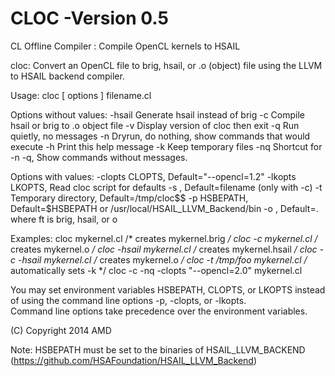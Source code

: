 CLOC -Version 0.5
====

CL Offline Compiler : Compile OpenCL kernels to HSAIL


cloc: Convert an OpenCL file to brig, hsail, or .o (object) 
         file using the LLVM to HSAIL backend compiler.

   Usage: cloc [ options ] filename.cl

   Options without values:
    -hsail  Generate hsail instead of brig 
    -c      Compile hsail or brig to .o object file 
    -v      Display version of cloc then exit
    -q      Run quietly, no messages 
    -n      Dryrun, do nothing, show commands that would execute
    -h      Print this help message
    -k      Keep temporary files
    -nq     Shortcut for -n -q, Show commands without messages. 

   Options with values:
    -clopts <cl compiler options> CLOPTS, Default="--opencl=1.2"
    -lkopts <linker options> LKOPTS, Read cloc script for defaults
    -s      <symbolname> , Default=filename (only with -c)
    -t      <tdir> Temporary directory, Default=/tmp/cloc$$
    -p      <path> HSBEPATH, Default=$HSBEPATH or /usr/local/HSAIL_LLVM_Backend/bin
    -o      <outfilename>, Default=<filename>.<ft> where ft is brig, hsail, or o

   Examples:
      cloc mykernel.cl              /* creates mykernel.brig  */
      cloc -c mykernel.cl           /* creates mykernel.o     */
      cloc -hsail mykernel.cl       /* creates mykernel.hsail */
      cloc -c -hsail mykernel.cl    /* creates mykernel.o     */
      cloc -t /tmp/foo mykernel.cl  /* automatically sets -k  */
      cloc -c -nq -clopts "--opencl=2.0" mykernel.cl

   You may set environment variables HSBEPATH, CLOPTS, or LKOPTS instead 
   of using the command line options -p, -clopts, or -lkopts.  
   Command line options take precedence over the environment variables. 

   (C) Copyright 2014 AMD 

Note: HSBEPATH must be set to the binaries of HSAIL_LLVM_BACKEND (https://github.com/HSAFoundation/HSAIL_LLVM_Backend)

